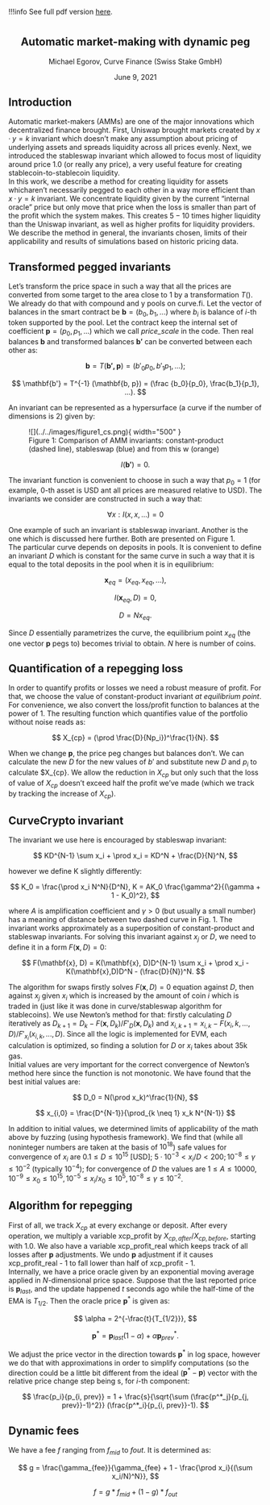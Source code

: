 !!!info
    See full pdf version [here](../../pdf/crypto-pools-paper.pdf).

<h1 style="text-align: center;"></h1>
<h2 style="text-align: center;">Automatic market-making with dynamic peg</h2>
<p style="text-align: center;">Michael Egorov, Curve Finance (Swiss Stake GmbH)</p>
<p style="text-align: center;">June 9, 2021</p>



## **Introduction**
Automatic market-makers (AMMs) are one of the major innovations which decentralized finance brought. First, Uniswap brought markets created by $x·y = k$ invariant which doesn’t make any assumption about pricing of underlying assets and spreads liquidity across all prices evenly. Next, we introduced the stableswap invariant which allowed to focus most of liquidity around price 1.0 (or really any price), a very useful feature for creating stablecoin-to-stablecoin liquidity.    
In this work, we describe a method for creating liquidity for assets whicharen’t necessarily pegged to each other in a way more efficient than $x · y = k$ invariant. We concentrate liquidity given by the current “internal oracle” price but only move that price when the loss is smaller than part of the profit which the system makes. This creates $5 − 10$ times higher liquidity than the Uniswap invariant, as well as higher profits for liquidity providers.  
We describe the method in general, the invariants chosen, limits of their applicability and results of simulations based on historic pricing data.

## **Transformed pegged invariants**
Let’s transform the price space in such a way that all the prices are converted from some target to the area close to $1$ by a transformation $T()$. We already do that with compound and y pools on curve.fi. Let the vector of balances in the smart contract be $\mathbf{b} = (b_0, b_1, . . .)$ where $b_i$ is balance of $i$-th token supported by the pool. Let the contract keep the internal set of coefficient $\mathbf{p} = (p_0, p_1, . . .)$ which we call *price_scale* in the code. Then real balances $\mathbf{b}$ and transformed balances $\mathbf{b'}$ can be converted between each other as:

$$ \mathbf{b} = T(\mathbf{b', p}) = (b'_0 p_0, b'_1 p_1, ...);  $$

$$ \mathbf{b'} = T^{-1} (\mathbf{b, p}) = (\frac {b_0}{p_0}, \frac{b_1}{p_1}, ...). $$

An invariant can be represented as a hypersurface (a curve if the number of dimensions is 2) given by:

<figure markdown>
  ![](../../images/figure1_cs.png){ width="500" }
  <figcaption>Figure 1: Comparison of AMM invariants: constant-product (dashed line), stableswap (blue) and from this w (orange)</figcaption>
</figure>

$$ I(\mathbf{b'}) = 0. $$

The invariant function is convenient to choose in such a way that $p_0 = 1$ (for example, $0$-th asset is USD ant all prices are measured relative to USD). The invariants we consider are constructed in such a way that:

$$ ∀x : I (x,x,...) = 0  $$

One example of such an invariant is stableswap invariant. Another is the one which is discussed here further. Both are presented on Figure 1.   
The particular curve depends on deposits in pools. It is convenient to define an invariant $D$ which is constant for the same curve in such a way that it is equal to the total deposits in the pool when it is in equilibrium:

$$ \mathbf{x}_{eq} = (x_{eq}, x_{eq},...), $$  

$$ I(\mathbf{x}_{eq}, D) = 0, $$

$$ D = Nx_{eq}. $$

Since $D$ essentially parametrizes the curve, the equilibrium point $x_{eq}$ (the one vector $\mathbf{p}$ pegs to) becomes trivial to obtain. $N$ here is number of coins.


## **Quantification of a repegging loss**
In order to quantify profits or losses we need a robust measure of profit. For that, we choose the value of constant-product invariant *at equilibrium point*. For convenience, we also convert the loss/profit function to balances at the power of 1. The resulting function which quantifies value of the portfolio without noise reads as:

$$ X_{cp} = (\prod \frac{D}{Np_i})^\frac{1}{N}. $$

When we change $\mathbf{p}$, the price peg changes but balances don’t. We can calculate the new $D$ for the new values of $b'$ and substitute new $D$ and $p_i$ to calculate $X_{cp}. We allow the reduction in $X_{cp}$ but only such that the loss of value
of $X_{cp}$ doesn’t exceed half the profit we’ve made (which we track by tracking the increase of $X_{cp}$).


## **CurveCrypto invariant**
The invariant we use here is encouraged by stableswap invariant:

$$ KD^{N-1} \sum x_i + \prod x_i = KD^N + \frac{D}{N}^N,  $$

however we define K slightly differently:

$$ K_0 = \frac{\prod x_i N^N}{D^N},    K = AK_0 \frac{\gamma^2}{(\gamma + 1 - K_0)^2}, $$

where $A$ is amplification coefficient and $\gamma > 0$ (but usually a small number) has a meaning of distance between two dashed curve in Fig. 1. The invariant works approximately as a superposition of constant-product and stableswap invariants. For solving this invariant against $x_j$ or $D$, we need to define it in a form $F(\mathbf{x}, D) = 0$:

$$ F(\mathbf{x}, D) = K(\mathbf{x}, D)D^{N-1} \sum x_i + \prod x_i - K(\mathbf{x},D)D^N - (\frac{D}{N})^N.  $$

The algorithm for swaps firstly solves $F(\mathbf{x}, D) = 0$ equation against $D$, then against $x_j$ given $x_i$ which is increased by the amount of coin $i$ which is traded in (just like it was done in curve/stableswap algorithm for stablecoins). We use Newton’s method for that: firstly calculating $D$ iteratively as $D_{k+1} = D_k − F(\mathbf{x}, D_k)/F'_D(\mathbf{x}, D_k)$ and $x_{i,k+1} = x_{i,k} − F(x{_i,k},...,D)/ F'_{x_i}(x_{i,k},...,D)$. Since all the logic is implemented for EVM, each calculation is optimized, so finding a solution for $D$ or $x_i$ takes about 35k gas.  
Initial values are very important for the correct convergence of Newton’s method here since the function is not monotonic. We have found that the best initial values are:

$$ D_0 = N(\prod x_k)^\frac{1}{N}, $$

$$ x_{i,0} = \frac{D^{N-1}}{\prod_{k \neq 1} x_k N^{N-1}} $$

In addition to initial values, we determined limits of applicability of the math above by fuzzing (using hypothesis framework). We find that (while all noninteger numbers are taken at the basis of $10^18$) safe values for convergence of
$x_i$ are $0.1 ≤ D ≤ 10^{15}$ [USD]; $5·10^{−3} < x_i/D < 200; 10^{−8} ≤ \gamma ≤ 10^{−2}$ (typically $10^{−4}$); for convergence of $D$ the values are $1 ≤ A ≤ 10000, 10^{−9} ≤ x_0 ≤ 10^{15}, 10^{−5} ≤ x_i/x_0 ≤ 10^5, 10^{−8} ≤ \gamma ≤ 10^{−2}$.


## **Algorithm for repegging**
First of all, we track $X_{cp}$ at every exchange or deposit. After every operation, we multiply a variable xcp_profit by $X_{cp,after}/X_{cp,before}$, starting with 1.0. We also have a variable xcp_profit_real which keeps track of all losses after $\mathbf{p}$ adjustments. We undo $\mathbf{p}$ adjustment if it causes xcp_profit_real - 1 to fall lower than half of xcp_profit - 1.    
Internally, we have a price oracle given by an exponential moving average applied in $N$-dimensional price space. Suppose that the last reported price is $\mathbf{p}_{last}$, and the update happened $t$ seconds ago while the half-time of the EMA is $T_{1/2}$. Then the oracle price $\mathbf{p}^*$ is given as:

$$ \alpha = 2^{-\frac{t}{T_{1/2}}},  $$

$$ \mathbf{p}^* = \mathbf{p}_{last} (1-\alpha) + \alpha \mathbf{p}^*_{prev}. $$

We adjust the price vector in the direction towards $\mathbf{p}^*$ in log space, however we do that with approximations in order to simplify computations (so the direction could be a little bit different from the ideal ($\mathbf{p}^* − \mathbf{p}$) vector with the relative price change step being s, for $i$-th component:

$$ \frac{p_i}{p_{i, prev}} = 1 + \frac{s}{\sqrt{\sum (\frac{p^*_j}{p_{j, prev}}-1)^2}} (\frac{p^*_i}{p_{i, prev}}-1). $$


## **Dynamic fees**
We have a fee $f$ ranging from $f_{mid}$ to $f{out}$. It is determined as:

$$ g = \frac{\gamma_{fee}}{\gamma_{fee} + 1 - \frac{\prod x_i}{(\sum x_i/N)^N}}, $$

$$ f = g * f_{mid} + (1-g) * f_{out}$$

